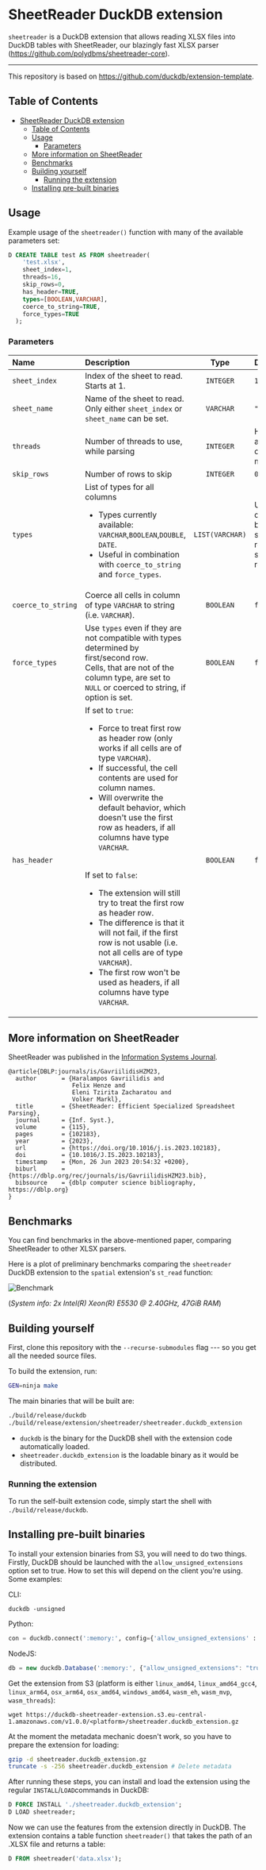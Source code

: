 # SheetReader DuckDB extension

`sheetreader` is a DuckDB extension that allows reading XLSX files into DuckDB tables with SheetReader, our blazingly fast XLSX parser (https://github.com/polydbms/sheetreader-core).

---

This repository is based on https://github.com/duckdb/extension-template.

## Table of Contents

- [SheetReader DuckDB extension](#sheetreader-duckdb-extension)
  - [Table of Contents](#table-of-contents)
  - [Usage](#usage)
    - [Parameters](#parameters)
  - [More information on SheetReader](#more-information-on-sheetreader)
  - [Benchmarks](#benchmarks)
  - [Building yourself](#building-yourself)
    - [Running the extension](#running-the-extension)
  - [Installing pre-built binaries](#installing-pre-built-binaries)

## Usage

Example usage of the `sheetreader()` function with many of the available parameters set:

```sql
D CREATE TABLE test AS FROM sheetreader(
    'test.xlsx',
    sheet_index=1,
    threads=16,
    skip_rows=0,
    has_header=TRUE,
    types=[BOOLEAN,VARCHAR],
    coerce_to_string=TRUE,
    force_types=TRUE
  );
```

### Parameters

| Name               | Description                                                                                                                                                                                                                                                                                                                                                                                                                                                                                                                                                                                                                                                                |      Type       | Default                                                          |
| :----------------- | :------------------------------------------------------------------------------------------------------------------------------------------------------------------------------------------------------------------------------------------------------------------------------------------------------------------------------------------------------------------------------------------------------------------------------------------------------------------------------------------------------------------------------------------------------------------------------------------------------------------------------------------------------------------------- | :-------------: | :--------------------------------------------------------------- |
| `sheet_index`      | Index of the sheet to read. Starts at 1.                                                                                                                                                                                                                                                                                                                                                                                                                                                                                                                                                                                                                                   |    `INTEGER`    | `1`                                                              |
| `sheet_name`       | Name of the sheet to read. <br /> Only either `sheet_index` or `sheet_name` can be set.                                                                                                                                                                                                                                                                                                                                                                                                                                                                                                                                                                                    |    `VARCHAR`    | `""`                                                             |
| `threads`          | Number of threads to use, while parsing                                                                                                                                                                                                                                                                                                                                                                                                                                                                                                                                                                                                                                    |    `INTEGER`    | Half of available cores; minimum 1                               |
| `skip_rows`        | Number of rows to skip                                                                                                                                                                                                                                                                                                                                                                                                                                                                                                                                                                                                                                                     |    `INTEGER`    | `0`                                                              |
| `types`            | List of types for all columns <ul> <li> Types currently available:<br /> `VARCHAR`,`BOOLEAN`,`DOUBLE`, `DATE`.</li> <li> Useful in combination with `coerce_to_string` and `force_types`. </li> </ul>                                                                                                                                                                                                                                                                                                                                                                                                                                                                      | `LIST(VARCHAR)` | Uses types determined by first & second row (after skipped rows) |
| `coerce_to_string` | Coerce all cells in column of type `VARCHAR` to string (i.e. `VARCHAR`).                                                                                                                                                                                                                                                                                                                                                                                                                                                                                                                                                                                                   |    `BOOLEAN`    | `false`                                                          |
| `force_types`      | Use `types` even if they are not compatible with types determined by first/second row. <br /> Cells, that are not of the column type, are set to `NULL` or coerced to string, if option is set.                                                                                                                                                                                                                                                                                                                                                                                                                                                                            |    `BOOLEAN`    | `false`                                                          |
| `has_header`       | If set to `true`: <ul> <li> Force to treat first row as header row (only works if all cells are of type `VARCHAR`). </li> <li> If successful, the cell contents are used for column names. </li> <li> Will overwrite the default behavior, which doesn't use the first row as headers, if all columns have type `VARCHAR`. </li> </ul> <br /> If set to `false`: <ul>  <li> The extension will still try to treat the first row as header row. </li> <li> The difference is that it will not fail, if the first row is not usable (i.e. not all cells are of type `VARCHAR`). </li> <li> The first row won't be used as headers, if all columns have type `VARCHAR`. </ul> |    `BOOLEAN`    | `false`                                                          |


## More information on SheetReader

SheetReader was published in the [Information Systems Journal](https://www.sciencedirect.com/science/article/abs/pii/S0306437923000194).
```
@article{DBLP:journals/is/GavriilidisHZM23,
  author       = {Haralampos Gavriilidis and
                  Felix Henze and
                  Eleni Tzirita Zacharatou and
                  Volker Markl},
  title        = {SheetReader: Efficient Specialized Spreadsheet Parsing},
  journal      = {Inf. Syst.},
  volume       = {115},
  pages        = {102183},
  year         = {2023},
  url          = {https://doi.org/10.1016/j.is.2023.102183},
  doi          = {10.1016/J.IS.2023.102183},
  timestamp    = {Mon, 26 Jun 2023 20:54:32 +0200},
  biburl       = {https://dblp.org/rec/journals/is/GavriilidisHZM23.bib},
  bibsource    = {dblp computer science bibliography, https://dblp.org}
}
```

## Benchmarks

You can find benchmarks in the above-mentioned paper, comparing SheetReader to other XLSX parsers.

Here is a plot of preliminary benchmarks comparing the `sheetreader` DuckDB extension to the `spatial` extension's `st_read` function:


![Benchmark](./assets/benchmark_boxplot.png)

(*System info: 2x Intel(R) Xeon(R) E5530 @ 2.40GHz, 47GiB RAM*)

## Building yourself

First, clone this repository with the `--recurse-submodules` flag --- so you get all the needed source files.

To build the extension, run:
```sh
GEN=ninja make
```
The main binaries that will be built are:
```sh
./build/release/duckdb
./build/release/extension/sheetreader/sheetreader.duckdb_extension
```
- `duckdb` is the binary for the DuckDB shell with the extension code automatically loaded.
- `sheetreader.duckdb_extension` is the loadable binary as it would be distributed.

### Running the extension

To run the self-built extension code, simply start the shell with `./build/release/duckdb`.

## Installing pre-built binaries

To install your extension binaries from S3, you will need to do two things. Firstly, DuckDB should be launched with the
`allow_unsigned_extensions` option set to true. How to set this will depend on the client you're using. Some examples:

CLI:
```shell
duckdb -unsigned
```

Python:
```python
con = duckdb.connect(':memory:', config={'allow_unsigned_extensions' : 'true'})
```

NodeJS:
```js
db = new duckdb.Database(':memory:', {"allow_unsigned_extensions": "true"});
```

Get the extension from S3 (platform is either `linux_amd64`, `linux_amd64_gcc4`, `linux_arm64`, `osx_arm64`, `osx_amd64`, `windows_amd64`, `wasm_eh`, `wasm_mvp`, `wasm_threads`):

```
wget https://duckdb-sheetreader-extension.s3.eu-central-1.amazonaws.com/v1.0.0/<platform>/sheetreader.duckdb_extension.gz
```


At the moment the metadata mechanic doesn't work, so you have to prepare the extension for loading:

```bash
gzip -d sheetreader.duckdb_extension.gz
truncate -s -256 sheetreader.duckdb_extension # Delete metadata
```

<!-- Secondly, you will need to set the repository endpoint in DuckDB to the HTTP url of your bucket + version of the extension -->
<!-- you want to install. To do this run the following SQL query in DuckDB: -->
<!-- ```sql
SET custom_extension_repository='bucket.s3.eu-west-1.amazonaws.com/<your_extension_name>/latest';
```
Note that the `/latest` path will allow you to install the latest extension version available for your current version of
DuckDB. To specify a specific version, you can pass the version instead. -->

After running these steps, you can install and load the extension using the regular `INSTALL`/`LOAD`commands in DuckDB:
```sql
D FORCE INSTALL './sheetreader.duckdb_extension';
D LOAD sheetreader;
```

Now we can use the features from the extension directly in DuckDB. The extension contains a table function `sheetreader()` that takes the path of an .XLSX file and returns a table:
```sql
D FROM sheetreader('data.xlsx');
```

